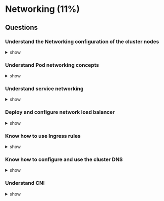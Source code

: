 # Networking (11%)

## Questions  

### Understand the Networking configuration of the cluster nodes

<details><summary>show</summary>
<p>

```bash
ip addr
ip link
ip link show ens3
arp node01
ip link show docker0
ip route show default
netstat -nplt
netstat -anp | grep etcd
```

</p>
</details>

### Understand Pod networking concepts

<details><summary>show</summary>
<p>

```bash
ip netns add white
ip netns
ip netns exec white ip link
ip -n red link
ip netns exec white arp
ip netns exec white route
ip link set veth-white netns white
ip -n white addr add 192.168.1.1 dev veth-white
ip -n white link set veth-white up
ip link add v-net-0 type bridge
ip link set dev v-net-0 up
ip link add veth-white type veth peer name veth-white-br
ip link set veth-white netns white
ip link set veth-white-br master v-net-0
ip -n white addr add 192.168.1.1 dev veth-white
ip -n white link set veth-white up
docker network ls
docker inspect <network ns>

```

![POD Communication](https://github.com/stretchcloud/cka-lab-practice/blob/master/pod-networking.jpg)

</p>
</details>

### Understand service networking

<details><summary>show</summary>
<p>

```bash
ps aux | grep kube-api

--service-cluster-ip-range=10.0.0.0/24

iptables -L -t net | grep <service name>
cat /var/log/kube-proxy.log
kubectl logs weave-net-cwpbj weave -n kube-system
```

check for ipalloc-range:

```bash
kubectl logs <kube-proxy-pod> -n kube-system
```

Check for "Flag proxy-mode="" unknown, assuming iptables proxy"

</p>
</details>

### Deploy and configure network load balancer

<details><summary>show</summary>
<p>

```bash
cat influxdbpod.yaml
```

```yaml
apiVersion: v1
kind: Pod
metadata:
  name: influxdb
  labels:
    name: influxdb
spec:
  containers:
     - name: influxdb
       image: influxdb
       ports:
         - containerPort: 8086

```bash
cat influxdbservice.yaml
```

```yaml
kind: Service
apiVersion: v1
metadata:
  name: influxdb
spec:
  type: LoadBalancer
  ports:
    - port: 8086
  selector:
    name: influxdb

```

</p>
</details>

### Know how to use Ingress rules

<details><summary>show</summary>
<p>

```bash
cat ingress-controller.yaml
```

```yaml
kind: Namespace
apiVersion: v1
metadata:
  name: ingress-space

---

kind: ConfigMap
apiVersion: v1
metadata:
  name: nginx-configuration
  namespace: ingress-space

---
apiVersion: extensions/v1beta1
kind: Deployment
metadata:
  name: nginx-ingress-controller
  namespace: ingress-space
spec:
  replicas: 1
  selector:
    matchLabels:
      name: nginx-ingress
  template:
    metadata:
      labels:
        name: nginx-ingress
    spec:
      serviceAccountName: nginx-ingress-serviceaccount
      containers:
        - name: nginx-ingress-controller
          image: quay.io/kubernetes-ingress-controller/nginx-ingress-controller:0.21.0
          args:
            - /nginx-ingress-controller
            - --configmap=$(POD_NAMESPACE)/nginx-configuration
            - --default-backend-service=app-space/default-http-backend
          env:
            - name: POD_NAME
              valueFrom:
                fieldRef:
                  fieldPath: metadata.name
            - name: POD_NAMESPACE
              valueFrom:
                fieldRef:
                  fieldPath: metadata.namespace
          ports:
            - name: http
              containerPort: 80
            - name: https
              containerPort: 443

---
apiVersion: v1
kind: Service
metadata:
  name: ingress-service
  namespace: ingress-space
spec:
  type: NodePort
  ports:
  - port: 80
    targetPort: 80
    protocol: TCP
    nodePort: 30080
    name: http
  - port: 443
    targetPort: 443
    protocol: TCP
    name: https
  selector:
    name: nginx-ingress


---
apiVersion: v1
kind: ServiceAccount
metadata:
  name: nginx-ingress-serviceaccount
  namespace: ingress-space
  labels:
    app.kubernetes.io/name: ingress-nginx
    app.kubernetes.io/part-of: ingress-nginx

---
apiVersion: rbac.authorization.k8s.io/v1beta1
kind: ClusterRole
metadata:
  name: nginx-ingress-clusterrole
  labels:
    app.kubernetes.io/name: ingress-nginx
    app.kubernetes.io/part-of: ingress-nginx
rules:
  - apiGroups:
      - ""
    resources:
      - configmaps
      - endpoints
      - nodes
      - pods
      - secrets
    verbs:
      - list
      - watch
  - apiGroups:
      - ""
    resources:
      - nodes
    verbs:
      - get
  - apiGroups:
      - ""
    resources:
      - services
    verbs:
      - get
      - list
      - watch
  - apiGroups:
      - "extensions"
    resources:
      - ingresses
    verbs:
      - get
      - list
      - watch
  - apiGroups:
      - ""
    resources:
      - events
    verbs:
      - create
      - patch
  - apiGroups:
      - "extensions"
    resources:
      - ingresses/status
    verbs:
      - update

---
apiVersion: rbac.authorization.k8s.io/v1beta1
kind: Role
metadata:
  name: nginx-ingress-role
  namespace: ingress-space
  labels:
    app.kubernetes.io/name: ingress-nginx
    app.kubernetes.io/part-of: ingress-nginx
rules:
  - apiGroups:
      - ""
    resources:
      - configmaps
      - pods
      - secrets
      - namespaces
    verbs:
      - get
  - apiGroups:
      - ""
    resources:
      - configmaps
    resourceNames:
      # Defaults to "<election-id>-<ingress-class>"
      # Here: "<ingress-controller-leader>-<nginx>"
      # This has to be adapted if you change either parameter
      # when launching the nginx-ingress-controller.
      - "ingress-controller-leader-nginx"
    verbs:
      - get
      - update
  - apiGroups:
      - ""
    resources:
      - configmaps
    verbs:
      - create
  - apiGroups:
      - ""
    resources:
      - endpoints
    verbs:
      - get

---
apiVersion: rbac.authorization.k8s.io/v1beta1
kind: RoleBinding
metadata:
  name: nginx-ingress-role-nisa-binding
  namespace: ingress-space
  labels:
    app.kubernetes.io/name: ingress-nginx
    app.kubernetes.io/part-of: ingress-nginx
roleRef:
  apiGroup: rbac.authorization.k8s.io
  kind: Role
  name: nginx-ingress-role
subjects:
  - kind: ServiceAccount
    name: nginx-ingress-serviceaccount


---
apiVersion: rbac.authorization.k8s.io/v1beta1
kind: ClusterRoleBinding
metadata:
  name: nginx-ingress-clusterrole-nisa-binding
  labels:
    app.kubernetes.io/name: ingress-nginx
    app.kubernetes.io/part-of: ingress-nginx
roleRef:
  apiGroup: rbac.authorization.k8s.io
  kind: ClusterRole
  name: nginx-ingress-clusterrole
subjects:
  - kind: ServiceAccount
    name: nginx-ingress-serviceaccount
    namespace: ingress-space


cat ingress-resource.yaml

---
apiVersion: extensions/v1beta1
kind: Ingress
metadata:
  name: ingress-wear-watch
  namespace: app-space
  annotations:
    nginx.ingress.kubernetes.io/rewrite-target: /
    nginx.ingress.kubernetes.io/ssl-redirect: "false"
spec:
  rules:
  - http:
      paths:
      - path: /wear
        backend:
          serviceName: wear-service
          servicePort: 8080
      - path: /watch
        backend:
          serviceName: video-service
          servicePort: 8080
```

```bash
kubectl get ingress
kubectl describe ingress --namespace app-space
kubectl create ns ingress-space
kubectl create configmap nginx-configuration --namespace ingress-space
kubectl create serviceaccount ingress-serviceaccount --namespace ingress-space
kubectl get roles,rolebindings --namespace ingress-space
kubectl expose deployment -n ingress-space ingress-controller --type=NodePort --port=80 --name=ingress --dry-run -o yaml > ingress.yaml
```

![Ingress Flow](https://github.com/stretchcloud/cka-lab-practice/blob/master/Ingress-Flow.png)

</p>
</details>

### Know how to configure and use the cluster DNS

<details><summary>show</summary>
<p>

```bash
curl http://web-service.apps.svc.cluster.local
curl http://10-10-10-5.apps.pod.cluster.local
cat /etc/coredns/Corefile
kubectl get configmap -n kube-system
kubectl get service -n kube-system
ps aux | grep coredns

-conf /etc/coredns/Corefile

kubectl exec <coredns pod> -n kube-system ps
kubectl describe configmap coredns -n kube-system
kubectl set env deployment/webapp DB_Host=mysql.payroll
kubectl exec -it hr nslookup mysql.payroll > /root/nslookup.out

```

</p>
</details>

### Understand CNI

<details><summary>show</summary>
<p>

```bash
cat /etc/system/system.d/kubelet.service

--network-plugin=cni \\
--cni-bin-dir=/opt/cni/bin \\
--cni-conf-dir=/etc/cni/net.d \\

ps -aux | grep -i kubelet
cat /etc/cni/net.d/net-script.conf

{
  "cniversion": "0.2.0",
  "name": "mynet",
  "type": "net-script",
  "bridge": "cni0",
  "isGateway": true,
  "ipMasq": true,
  "ipam": {
     "type": "host-local",
     "subnet": "10.10.0.0/16",
     "routes": [
     {
       "dst": "0.0.0.0/0"
     }
    ]
  }
}

kubectl apply -f "https://cloud.weave.works/k8s/net?k8s-version=$(kubectl version | base64 | tr -d '\n')"

Weave CNI Range -> 10.32.0.0/12 (10.32.0.1 - 10.47.255.254)

ip addr show weave
```

</p>
</details>
